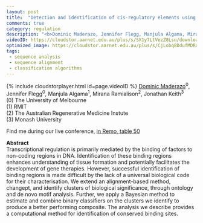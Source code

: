 ```yaml
---
layout: post
title:  "Detection and identification of cis-regulatory elements using change-point and classification algorithms"
comments: true
category: regulation
description: "<b>Dominic Maderazo, Jennifer Flegg, Manjula Algama, Mirana Ramialison, Jonathan Keith</b><br/>Transcriptional regulation is primarily mediated b..."
videoID: https://cloudstor.aarnet.edu.au/plus/s/SX1y7LtVezZ8Lsu/download
optimized_image: https://cloudstor.aarnet.edu.au/plus/s/CjLobq8DdufMDRd/download
tags:
 - sequence analysis
 - sequence alignment
 - classification algorithms 
---
```

{% include cloudstorplayer.html id=page.videoID %}
<u>Dominic Maderazo</u><sup>0</sup>, Jennifer Flegg<sup>0</sup>, Manjula Algama<sup>1</sup>, Mirana Ramialison<sup>2</sup>, Jonathan Keith<sup>3</sup><br/>
\(0\) The University of Melbourne<br/>
\(1\) RMIT<br/>
\(2\) The Australian Regenerative Medicine Instute<br/>
\(3\) Monash University

Find me during our live conference, [in Remo, table 50](https://remo.co)

<b>Abstract</b><br/>
Transcriptional regulation is primarily mediated by the binding of factors to non-coding regions in DNA. Identification of these binding regions enhances understanding of tissue formation and potentially facilitates the development of gene therapies. However, successful identification of binding regions is made difficult by the lack of a universal biological code for their characterisation. We extend an alignment-based method, changept, and identify clusters of biological significance, through ontology and de novo motif analysis. Further, we apply a Bayesian method to estimate and combine binary classifiers on the clusters we identify to produce a better performing composite. The analysis we describe provides a computational method for identification of conserved binding sites.
